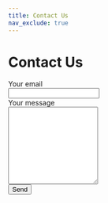 ```yaml
---
title: Contact Us
nav_exclude: true
---
```


# Contact Us

<!-- modify this form HTML and place wherever you want your form -->
<form
  action="https://opengolfsim.com/api/contact/support"
  method="POST"
>
  <div class="contact-form">
    <div class="contact-form-ele">
      <div>Your email</div>
      <div><input type="email" class="styled-input" name="email" /></div>
    </div>
    <div class="contact-form-ele">
      <div>Your message</div>
      <div><textarea name="message" class="styled-input" rows="10"></textarea></div>
    </div>
    <button class="button" type="submit">Send</button>
  </div>
  <input type="hidden" name="successUrl" value="https://help.opengolfsim.com/contact-thanks" />
</form>
